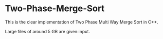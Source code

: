 # Two-Phase-Merge-Sort
This is the clear implementation of Two Phase Multi Way Merge Sort in C++.

Large files of around 5 GB are given input.
